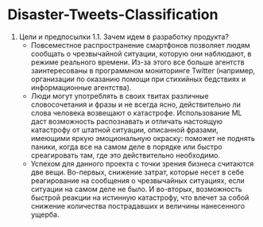 # Disaster-Tweets-Classification
1. Цели и предпосылки
1.1. Зачем идем в разработку продукта?
   - Повсеместное распространение смартфонов позволяет людям сообщать о чрезвычайной ситуации, которую они наблюдают, в режиме реального времени. Из-за этого все больше агентств заинтересованы в программном мониторинге Twitter (например, организации по оказанию помощи при стихийных бедствиях и информационные агентства).
   - Люди могут употреблять в своих твитах различные словосочетания и фразы и не всегда ясно, действительно ли слова человека возвещают о катастрофе. Использование ML даст возможность распознавать и отличать настоящую катастрофу от штатной ситуации, описанной фразами, имеющими яркую эмоциональную окраску: поможет не поднять паники, когда все на самом деле в порядке или быстро среагировать там, где это действительно необходимо.
   - Успехом для данного проекта с точки зрения бизнеса считаются две вещи. Во-первых, снижение затрат, которые несет в себе реагирование на сообщения о чрезвычайных ситуациях, если ситуации на самом деле не было. И во-вторых, возможность быстрой реакции на истинную катастрофу, что влечет за собой снижение количества пострадавших и величины нанесенного ущерба.
